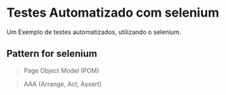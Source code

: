 ﻿# Testes Automatizado com selenium
Um Exemplo de testes automatizados, utilizando o selenium.

## Pattern for selenium
> Page Object Model (POM) 

> AAA (Arrange, Act, Assert)